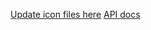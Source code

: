 [Update icon files here](https://jahglow.github.io/MDIcon/constructor)
[API docs](https://jahglow.github.io/MDIcon)

